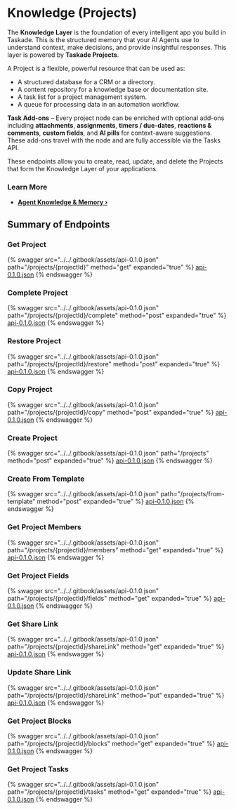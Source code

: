 # Knowledge (Projects)

The **Knowledge Layer** is the foundation of every intelligent app you build in Taskade. This is the structured memory that your AI Agents use to understand context, make decisions, and provide insightful responses. This layer is powered by **Taskade Projects**.

A Project is a flexible, powerful resource that can be used as:

*   A structured database for a CRM or a directory.
*   A content repository for a knowledge base or documentation site.
*   A task list for a project management system.
*   A queue for processing data in an automation workflow.

**Task Add-ons** – Every project node can be enriched with optional add-ons including **attachments**, **assignments**, **timers / due-dates**, **reactions & comments**, **custom fields**, and **AI pills** for context-aware suggestions.  These add-ons travel with the node and are fully accessible via the Tasks API.

These endpoints allow you to create, read, update, and delete the Projects that form the Knowledge Layer of your applications.

### Learn More

*   **[Agent Knowledge & Memory ›](https://help.taskade.com/en/articles/9495190-agent-knowledge-memory)**

## Summary of Endpoints

### Get Project
{% swagger src="../../.gitbook/assets/api-0.1.0.json" path="/projects/{projectId}" method="get" expanded="true" %}
[api-0.1.0.json](<../../.gitbook/assets/api-0.1.0.json>)
{% endswagger %}

### Complete Project
{% swagger src="../../.gitbook/assets/api-0.1.0.json" path="/projects/{projectId}/complete" method="post" expanded="true" %}
[api-0.1.0.json](<../../.gitbook/assets/api-0.1.0.json>)
{% endswagger %}

### Restore Project
{% swagger src="../../.gitbook/assets/api-0.1.0.json" path="/projects/{projectId}/restore" method="post" expanded="true" %}
[api-0.1.0.json](<../../.gitbook/assets/api-0.1.0.json>)
{% endswagger %}

### Copy Project
{% swagger src="../../.gitbook/assets/api-0.1.0.json" path="/projects/{projectId}/copy" method="post" expanded="true" %}
[api-0.1.0.json](<../../.gitbook/assets/api-0.1.0.json>)
{% endswagger %}

### Create Project
{% swagger src="../../.gitbook/assets/api-0.1.0.json" path="/projects" method="post" expanded="true" %}
[api-0.1.0.json](<../../.gitbook/assets/api-0.1.0.json>)
{% endswagger %}

### Create From Template
{% swagger src="../../.gitbook/assets/api-0.1.0.json" path="/projects/from-template" method="post" expanded="true" %}
[api-0.1.0.json](<../../.gitbook/assets/api-0.1.0.json>)
{% endswagger %}

### Get Project Members
{% swagger src="../../.gitbook/assets/api-0.1.0.json" path="/projects/{projectId}/members" method="get" expanded="true" %}
[api-0.1.0.json](<../../.gitbook/assets/api-0.1.0.json>)
{% endswagger %}

### Get Project Fields
{% swagger src="../../.gitbook/assets/api-0.1.0.json" path="/projects/{projectId}/fields" method="get" expanded="true" %}
[api-0.1.0.json](<../../.gitbook/assets/api-0.1.0.json>)
{% endswagger %}

### Get Share Link
{% swagger src="../../.gitbook/assets/api-0.1.0.json" path="/projects/{projectId}/shareLink" method="get" expanded="true" %}
[api-0.1.0.json](<../../.gitbook/assets/api-0.1.0.json>)
{% endswagger %}

### Update Share Link
{% swagger src="../../.gitbook/assets/api-0.1.0.json" path="/projects/{projectId}/shareLink" method="put" expanded="true" %}
[api-0.1.0.json](<../../.gitbook/assets/api-0.1.0.json>)
{% endswagger %}

### Get Project Blocks
{% swagger src="../../.gitbook/assets/api-0.1.0.json" path="/projects/{projectId}/blocks" method="get" expanded="true" %}
[api-0.1.0.json](<../../.gitbook/assets/api-0.1.0.json>)
{% endswagger %}

### Get Project Tasks
{% swagger src="../../.gitbook/assets/api-0.1.0.json" path="/projects/{projectId}/tasks" method="get" expanded="true" %}
[api-0.1.0.json](<../../.gitbook/assets/api-0.1.0.json>)
{% endswagger %}


